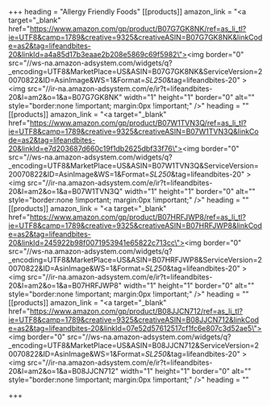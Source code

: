 +++
heading = "Allergy Friendly Foods"
[[products]]
amazon_link = "<a target=\"_blank\"  href=\"https://www.amazon.com/gp/product/B07G7GK8NK/ref=as_li_tl?ie=UTF8&camp=1789&creative=9325&creativeASIN=B07G7GK8NK&linkCode=as2&tag=lifeandbites-20&linkId=a4a85d17b3eaae2b208e5869c69f5982\"><img border=\"0\" src=\"//ws-na.amazon-adsystem.com/widgets/q?_encoding=UTF8&MarketPlace=US&ASIN=B07G7GK8NK&ServiceVersion=20070822&ID=AsinImage&WS=1&Format=_SL250_&tag=lifeandbites-20\" ></a><img src=\"//ir-na.amazon-adsystem.com/e/ir?t=lifeandbites-20&l=am2&o=1&a=B07G7GK8NK\" width=\"1\" height=\"1\" border=\"0\" alt=\"\" style=\"border:none !important; margin:0px !important;\" />"
heading = ""
[[products]]
amazon_link = "<a target=\"_blank\"  href=\"https://www.amazon.com/gp/product/B07W1TVN3Q/ref=as_li_tl?ie=UTF8&camp=1789&creative=9325&creativeASIN=B07W1TVN3Q&linkCode=as2&tag=lifeandbites-20&linkId=e7d203687d660c19f1db2625dbf33f76\"><img border=\"0\" src=\"//ws-na.amazon-adsystem.com/widgets/q?_encoding=UTF8&MarketPlace=US&ASIN=B07W1TVN3Q&ServiceVersion=20070822&ID=AsinImage&WS=1&Format=_SL250_&tag=lifeandbites-20\" ></a><img src=\"//ir-na.amazon-adsystem.com/e/ir?t=lifeandbites-20&l=am2&o=1&a=B07W1TVN3Q\" width=\"1\" height=\"1\" border=\"0\" alt=\"\" style=\"border:none !important; margin:0px !important;\" />"
heading = ""
[[products]]
amazon_link = "<a target=\"_blank\"  href=\"https://www.amazon.com/gp/product/B07HRFJWP8/ref=as_li_tl?ie=UTF8&camp=1789&creative=9325&creativeASIN=B07HRFJWP8&linkCode=as2&tag=lifeandbites-20&linkId=245922b98f0071953941e65822c713cc\"><img border=\"0\" src=\"//ws-na.amazon-adsystem.com/widgets/q?_encoding=UTF8&MarketPlace=US&ASIN=B07HRFJWP8&ServiceVersion=20070822&ID=AsinImage&WS=1&Format=_SL250_&tag=lifeandbites-20\" ></a><img src=\"//ir-na.amazon-adsystem.com/e/ir?t=lifeandbites-20&l=am2&o=1&a=B07HRFJWP8\" width=\"1\" height=\"1\" border=\"0\" alt=\"\" style=\"border:none !important; margin:0px !important;\" />"
heading = ""
[[products]]
amazon_link = "<a target=\"_blank\"  href=\"https://www.amazon.com/gp/product/B08JJCN712/ref=as_li_tl?ie=UTF8&camp=1789&creative=9325&creativeASIN=B08JJCN712&linkCode=as2&tag=lifeandbites-20&linkId=07e52d57612517cf1fc6e807c3d52ae5\"><img border=\"0\" src=\"//ws-na.amazon-adsystem.com/widgets/q?_encoding=UTF8&MarketPlace=US&ASIN=B08JJCN712&ServiceVersion=20070822&ID=AsinImage&WS=1&Format=_SL250_&tag=lifeandbites-20\" ></a><img src=\"//ir-na.amazon-adsystem.com/e/ir?t=lifeandbites-20&l=am2&o=1&a=B08JJCN712\" width=\"1\" height=\"1\" border=\"0\" alt=\"\" style=\"border:none !important; margin:0px !important;\" />"
heading = ""

+++
